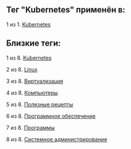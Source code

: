 ## Тег "Kubernetes" применён в:

1 из 1. [Kubernetes](../Компьютеры%20и%20софт/Программы/Kubernetes.md)

## Близкие теги:

1 из 8. [Kubernetes](./Kubernetes.md)

2 из 8. [Linux](./Linux.md)

3 из 8. [Виртуализация](./Виртуализация.md)

4 из 8. [Компьютеры](./Компьютеры.md)

5 из 8. [Полезные рецепты](./Полезные%20рецепты.md)

6 из 8. [Программное обеспечение](./Программное%20обеспечение.md)

7 из 8. [Программы](./Программы.md)

8 из 8. [Системное администрирование](./Системное%20администрирование.md)

